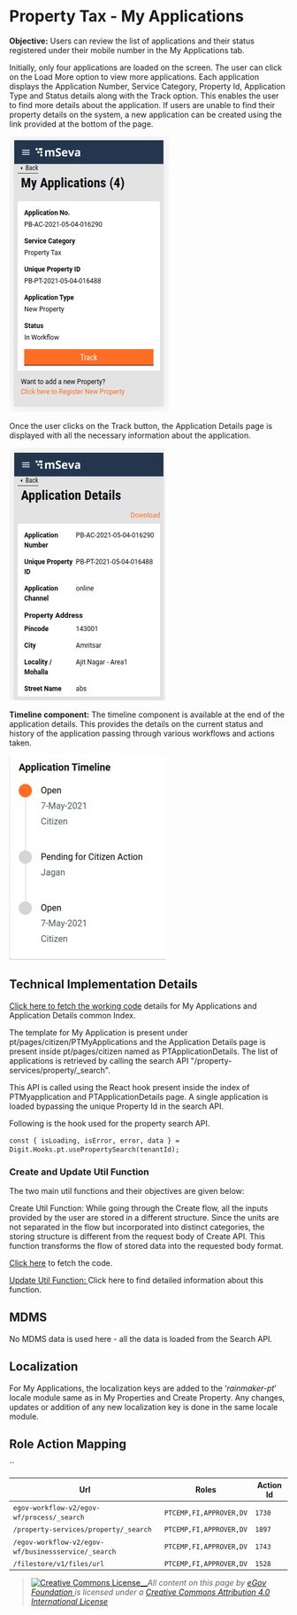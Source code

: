 # Property Tax - My Applications

**Objective:** Users can review the list of applications and their status registered under their mobile number in the My Applications tab.&#x20;

Initially, only four applications are loaded on the screen. The user can click on the Load More option to view more applications. Each application displays the Application Number, Service Category, Property Id, Application Type and Status details along with the Track option. This enables the user to find more details about the application. If users are unable to find their property details on the system, a new application can be created using the link provided at the bottom of the page.

![](../../../../../.gitbook/assets/screenshot-from-2021-05-04-19-16-07.png)

Once the user clicks on the Track button, the Application Details page is displayed with all the necessary information about the application.

![](../../../../../.gitbook/assets/screenshot-from-2021-05-04-19-16-16.png)

**Timeline component:** The timeline component is available at the end of the application details. This provides the details on the current status and history of the application passing through various workflows and actions taken.

![](../../../../../.gitbook/assets/screenshot-from-2021-05-07-14-30-40.png)

## **Technical Implementation Details**

[Click here to fetch the working code](https://github.com/egovernments/digit-ui-internals/blob/development/packages/modules/pt/src/pages/citizen/PTMyApplications/index.js) details for My Applications and Application Details common Index.

The template for My Application is present under pt/pages/citizen/PTMyApplications and the Application Details page is present inside pt/pages/citizen named as PTApplicationDetails. The list of applications is retrieved by calling the search API "/property-services/property/\_search".

This API is called using the React hook present inside the index of PTMyapplication and PTApplicationDetails page. A single application is loaded bypassing the unique Property Id in the search API.

Following is the hook used for the property search API.

```
const { isLoading, isError, error, data } = Digit.Hooks.pt.usePropertySearch(tenantId);
```

### **Create and Update Util Function**

The two main util functions and their objectives are given below:

Create Util Function: While going through the Create flow, all the inputs provided by the user are stored in a different structure. Since the units are not separated in the flow but incorporated into distinct categories, the storing structure is different from the request body of Create API. This function transforms the flow of stored data into the requested body format.

[Click here](https://github.com/egovernments/digit-ui-internals/tree/development/packages/modules/pt/src/utils) to fetch the code.

[Update Util Function: ](edit-update-property.md)Click here to find detailed information about this function.

## **MDMS**

No MDMS data is used here - all the data is loaded from the Search API.

## **Localization**

For My Applications, the localization keys are added to the ‘_rainmaker-pt_’ locale module same as in My Properties and Create Property. Any changes, updates or addition of any new localization key is done in the same locale module.

## Role Action Mapping

``

| **Url**                                             | **Roles**               | **Action Id** |
| --------------------------------------------------- | ----------------------- | ------------- |
| `egov-workflow-v2/egov-wf/process/_search`          | `PTCEMP,FI,APPROVER,DV` | `1730`        |
| `/property-services/property/_search`               | `PTCEMP,FI,APPROVER,DV` | `1897`        |
| `/egov-workflow-v2/egov-wf/businessservice/_search` | `PTCEMP,FI,APPROVER,DV` | `1743`        |
| `/filestore/v1/files/url`                           | `PTCEMP,FI,APPROVER,DV` | `1528`        |



> [![Creative Commons License](https://i.creativecommons.org/l/by/4.0/80x15.png)\_\_](http://creativecommons.org/licenses/by/4.0/)_All content on this page by_ [_eGov Foundation_ ](https://egov.org.in/)_is licensed under a_ [_Creative Commons Attribution 4.0 International License_](http://creativecommons.org/licenses/by/4.0/)
